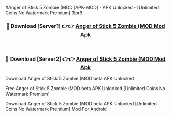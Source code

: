 #Anger of Stick 5 Zombie (MOD [APK-MOD] - APK Unlocked - [Unlimited Coins No Watermark Premium] 3lpr9



<div align="center">

<h3>🔴 Download [Server1] 👉👉 <a href="https://momento.my/?title=Anger_of_Stick_5_Zombie_(MOD">Anger of Stick 5 Zombie (MOD Mod Apk</a></h3><br>

<h3>🔴 Download [Server2] 👉👉 <a href="https://momento.my/?title=Anger_of_Stick_5_Zombie_(MOD">Anger of Stick 5 Zombie (MOD Mod Apk</a></h3>
</div>



Download Anger of Stick 5 Zombie (MOD beta APK Unlocked

Free Anger of Stick 5 Zombie (MOD beta APK Unlocked [Unlimited Coins No Watermark Premium]

Download Anger of Stick 5 Zombie (MOD beta APK Unlocked [Unlimited Coins No Watermark Premium] Mod For Android
